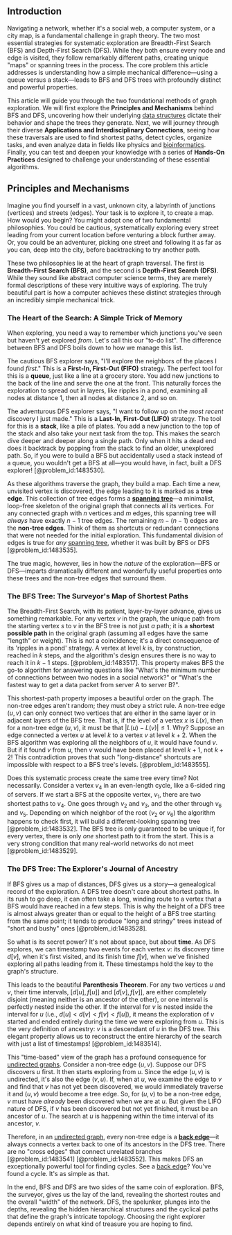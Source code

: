 ## Introduction
Navigating a network, whether it's a social web, a computer system, or a city map, is a fundamental challenge in graph theory. The two most essential strategies for systematic exploration are Breadth-First Search (BFS) and Depth-First Search (DFS). While they both ensure every node and edge is visited, they follow remarkably different paths, creating unique "maps" or spanning trees in the process. The core problem this article addresses is understanding how a simple mechanical difference—using a queue versus a stack—leads to BFS and DFS trees with profoundly distinct and powerful properties.

This article will guide you through the two foundational methods of graph exploration. We will first explore the **Principles and Mechanisms** behind BFS and DFS, uncovering how their underlying [data structures](@article_id:261640) dictate their behavior and shape the trees they generate. Next, we will journey through their diverse **Applications and Interdisciplinary Connections**, seeing how these traversals are used to find shortest paths, detect cycles, organize tasks, and even analyze data in fields like physics and [bioinformatics](@article_id:146265). Finally, you can test and deepen your knowledge with a series of **Hands-On Practices** designed to challenge your understanding of these essential algorithms.

## Principles and Mechanisms

Imagine you find yourself in a vast, unknown city, a labyrinth of junctions (vertices) and streets (edges). Your task is to explore it, to create a map. How would you begin? You might adopt one of two fundamental philosophies. You could be cautious, systematically exploring every street leading from your current location before venturing a block further away. Or, you could be an adventurer, picking one street and following it as far as you can, deep into the city, before backtracking to try another path.

These two philosophies lie at the heart of graph traversal. The first is **Breadth-First Search (BFS)**, and the second is **Depth-First Search (DFS)**. While they sound like abstract computer science terms, they are merely formal descriptions of these very intuitive ways of exploring. The truly beautiful part is how a computer achieves these distinct strategies through an incredibly simple mechanical trick.

### The Heart of the Search: A Simple Trick of Memory

When exploring, you need a way to remember which junctions you've seen but haven't yet explored *from*. Let's call this our "to-do list". The difference between BFS and DFS boils down to how we manage this list.

The cautious BFS explorer says, "I'll explore the neighbors of the places I found *first*." This is a **First-In, First-Out (FIFO)** strategy. The perfect tool for this is a **queue**, just like a line at a grocery store. You add new junctions to the back of the line and serve the one at the front. This naturally forces the exploration to spread out in layers, like ripples in a pond, examining all nodes at distance 1, then all nodes at distance 2, and so on.

The adventurous DFS explorer says, "I want to follow up on the *most recent* discovery I just made." This is a **Last-In, First-Out (LIFO)** strategy. The tool for this is a **stack**, like a pile of plates. You add a new junction to the top of the stack and also take your next task from the top. This makes the search dive deeper and deeper along a single path. Only when it hits a dead end does it backtrack by popping from the stack to find an older, unexplored path. So, if you were to build a BFS but accidentally used a stack instead of a queue, you wouldn't get a BFS at all—you would have, in fact, built a DFS explorer! [@problem_id:1483530].

As these algorithms traverse the graph, they build a map. Each time a new, unvisited vertex is discovered, the edge leading to it is marked as a **tree edge**. This collection of tree edges forms a **[spanning tree](@article_id:262111)**—a minimalist, loop-free skeleton of the original graph that connects all its vertices. For any connected graph with $n$ vertices and $m$ edges, this spanning tree will *always* have exactly $n-1$ tree edges. The remaining $m - (n-1)$ edges are the **non-tree edges**. Think of them as shortcuts or redundant connections that were not needed for the initial exploration. This fundamental division of edges is true for *any* [spanning tree](@article_id:262111), whether it was built by BFS or DFS [@problem_id:1483535].

The true magic, however, lies in how the *nature* of the exploration—BFS or DFS—imparts dramatically different and wonderfully useful properties onto these trees and the non-tree edges that surround them.

### The BFS Tree: The Surveyor's Map of Shortest Paths

The Breadth-First Search, with its patient, layer-by-layer advance, gives us something remarkable. For any vertex $v$ in the graph, the unique path from the starting vertex $s$ to $v$ in the BFS tree is not just *a* path; it is a **shortest possible path** in the original graph (assuming all edges have the same "length" or weight). This is not a coincidence; it's a direct consequence of its 'ripples in a pond' strategy. A vertex at level $k$ is, by construction, reached in $k$ steps, and the algorithm's design ensures there is no way to reach it in $k-1$ steps. [@problem_id:1483517]. This property makes BFS the go-to algorithm for answering questions like "What's the minimum number of connections between two nodes in a social network?" or "What's the fastest way to get a data packet from server A to server B?".

This shortest-path property imposes a beautiful order on the graph. The non-tree edges aren't random; they must obey a strict rule. A non-tree edge $(u, v)$ can only connect two vertices that are either in the same layer or in adjacent layers of the BFS tree. That is, if the level of a vertex $x$ is $L(x)$, then for a non-tree edge $(u,v)$, it must be that $|L(u) - L(v)| \le 1$. Why? Suppose an edge connected a vertex $u$ at level $k$ to a vertex $v$ at level $k+2$. When the BFS algorithm was exploring all the neighbors of $u$, it would have found $v$. But if it found $v$ from $u$, then $v$ would have been placed at level $k+1$, not $k+2$! This contradiction proves that such "long-distance" shortcuts are impossible with respect to a BFS tree's levels. [@problem_id:1483555].

Does this systematic process create the same tree every time? Not necessarily. Consider a vertex $v_4$ in an even-length cycle, like a 6-sided ring of servers. If we start a BFS at the opposite vertex, $v_1$, there are two shortest paths to $v_4$. One goes through $v_2$ and $v_3$, and the other through $v_6$ and $v_5$. Depending on which neighbor of the root ($v_2$ or $v_6$) the algorithm happens to check first, it will build a different-looking spanning tree [@problem_id:1483532]. The BFS tree is only guaranteed to be unique if, for every vertex, there is only *one* shortest path to it from the start. This is a very strong condition that many real-world networks do not meet [@problem_id:1483529].

### The DFS Tree: The Explorer's Journal of Ancestry

If BFS gives us a map of distances, DFS gives us a story—a genealogical record of the exploration. A DFS tree doesn't care about shortest paths. In its rush to go deep, it can often take a long, winding route to a vertex that a BFS would have reached in a few steps. This is why the height of a DFS tree is almost always greater than or equal to the height of a BFS tree starting from the same point; it tends to produce "long and stringy" trees instead of "short and bushy" ones [@problem_id:1483528].

So what is its secret power? It's not about space, but about **time**. As DFS explores, we can timestamp two events for each vertex $v$: its discovery time $d[v]$, when it's first visited, and its finish time $f[v]$, when we've finished exploring all paths leading from it. These timestamps hold the key to the graph's structure.

This leads to the beautiful **Parenthesis Theorem**. For any two vertices $u$ and $v$, their time intervals, $[d[u], f[u]]$ and $[d[v], f[v]]$, are either completely disjoint (meaning neither is an ancestor of the other), or one interval is perfectly nested inside the other. If the interval for $v$ is nested inside the interval for $u$ (i.e., $d[u] \lt d[v] \lt f[v] \lt f[u]$), it means the exploration of $v$ started and ended entirely during the time we were exploring from $u$. This is the very definition of ancestry: $v$ is a descendant of $u$ in the DFS tree. This elegant property allows us to reconstruct the entire hierarchy of the search with just a list of timestamps! [@problem_id:1483514].

This "time-based" view of the graph has a profound consequence for [undirected graphs](@article_id:270411). Consider a non-tree edge $(u,v)$. Suppose our DFS discovers $u$ first. It then starts exploring from $u$. Since the edge $(u,v)$ is undirected, it's also the edge $(v,u)$. If, when at $u$, we examine the edge to $v$ and find that $v$ has not yet been discovered, we would immediately traverse it and $(u,v)$ would become a tree edge. So, for $(u,v)$ to be a non-tree edge, $v$ must have *already* been discovered when we are at $u$. But given the LIFO nature of DFS, if $v$ has been discovered but not yet finished, it must be an ancestor of $u$. The search at $u$ is happening within the time interval of its ancestor, $v$.

Therefore, in an [undirected graph](@article_id:262541), every non-tree edge is a **[back edge](@article_id:260095)**—it always connects a vertex back to one of its ancestors in the DFS tree. There are no "cross edges" that connect unrelated branches [@problem_id:1483541] [@problem_id:1483552]. This makes DFS an exceptionally powerful tool for finding cycles. See a [back edge](@article_id:260095)? You've found a cycle. It's as simple as that.

In the end, BFS and DFS are two sides of the same coin of exploration. BFS, the surveyor, gives us the lay of the land, revealing the shortest routes and the overall "width" of the network. DFS, the spelunker, plunges into the depths, revealing the hidden hierarchical structures and the cyclical paths that define the graph's intricate topology. Choosing the right explorer depends entirely on what kind of treasure you are hoping to find.